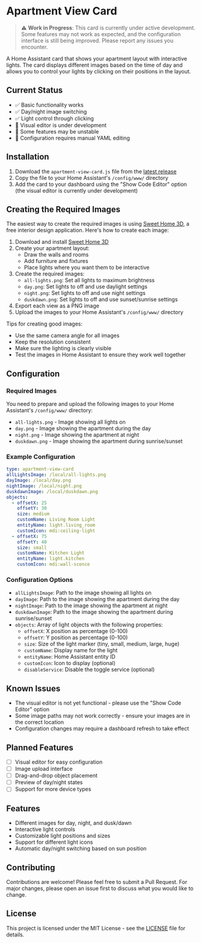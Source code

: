 # Apartment View Card

> ⚠️ **Work in Progress**: This card is currently under active development. Some features may not work as expected, and the configuration interface is still being improved. Please report any issues you encounter.

A Home Assistant card that shows your apartment layout with interactive lights. The card displays different images based on the time of day and allows you to control your lights by clicking on their positions in the layout.

## Current Status

- ✅ Basic functionality works
- ✅ Day/night image switching
- ✅ Light control through clicking
- 🚧 Visual editor is under development
- 🚧 Some features may be unstable
- 🚧 Configuration requires manual YAML editing

## Installation

1. Download the `apartment-view-card.js` file from the [latest release](https://github.com/grozdanowski/ha-apartment-view-card/releases/latest)
2. Copy the file to your Home Assistant's `/config/www/` directory
3. Add the card to your dashboard using the "Show Code Editor" option (the visual editor is currently under development)

## Creating the Required Images

The easiest way to create the required images is using [Sweet Home 3D](http://www.sweethome3d.com/), a free interior design application. Here's how to create each image:

1. Download and install [Sweet Home 3D](http://www.sweethome3d.com/)
2. Create your apartment layout:
   - Draw the walls and rooms
   - Add furniture and fixtures
   - Place lights where you want them to be interactive
3. Create the required images:
   - `all-lights.png`: Set all lights to maximum brightness
   - `day.png`: Set lights to off and use daylight settings
   - `night.png`: Set lights to off and use night settings
   - `duskdawn.png`: Set lights to off and use sunset/sunrise settings
4. Export each view as a PNG image
5. Upload the images to your Home Assistant's `/config/www/` directory

Tips for creating good images:

- Use the same camera angle for all images
- Keep the resolution consistent
- Make sure the lighting is clearly visible
- Test the images in Home Assistant to ensure they work well together

## Configuration

### Required Images

You need to prepare and upload the following images to your Home Assistant's `/config/www/` directory:

- `all-lights.png` - Image showing all lights on
- `day.png` - Image showing the apartment during the day
- `night.png` - Image showing the apartment at night
- `duskdawn.png` - Image showing the apartment during sunrise/sunset

### Example Configuration

```yaml
type: apartment-view-card
allLightsImage: /local/all-lights.png
dayImage: /local/day.png
nightImage: /local/night.png
duskdawnImage: /local/duskdawn.png
objects:
  - offsetX: 25
    offsetY: 30
    size: medium
    customName: Living Room Light
    entityName: light.living_room
    customIcon: mdi:ceiling-light
  - offsetX: 75
    offsetY: 40
    size: small
    customName: Kitchen Light
    entityName: light.kitchen
    customIcon: mdi:wall-sconce
```

### Configuration Options

- `allLightsImage`: Path to the image showing all lights on
- `dayImage`: Path to the image showing the apartment during the day
- `nightImage`: Path to the image showing the apartment at night
- `duskdawnImage`: Path to the image showing the apartment during sunrise/sunset
- `objects`: Array of light objects with the following properties:
  - `offsetX`: X position as percentage (0-100)
  - `offsetY`: Y position as percentage (0-100)
  - `size`: Size of the light marker (tiny, small, medium, large, huge)
  - `customName`: Display name for the light
  - `entityName`: Home Assistant entity ID
  - `customIcon`: Icon to display (optional)
  - `disableService`: Disable the toggle service (optional)

## Known Issues

- The visual editor is not yet functional - please use the "Show Code Editor" option
- Some image paths may not work correctly - ensure your images are in the correct location
- Configuration changes may require a dashboard refresh to take effect

## Planned Features

- [ ] Visual editor for easy configuration
- [ ] Image upload interface
- [ ] Drag-and-drop object placement
- [ ] Preview of day/night states
- [ ] Support for more device types

## Features

- Different images for day, night, and dusk/dawn
- Interactive light controls
- Customizable light positions and sizes
- Support for different light icons
- Automatic day/night switching based on sun position

## Contributing

Contributions are welcome! Please feel free to submit a Pull Request. For major changes, please open an issue first to discuss what you would like to change.

## License

This project is licensed under the MIT License - see the [LICENSE](LICENSE) file for details.
